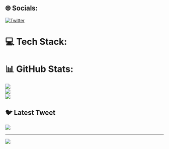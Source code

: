 
## 🌐 Socials:
[![Twitter](https://img.shields.io/badge/Twitter-%231DA1F2.svg?logo=Twitter&logoColor=white)](https://twitter.com/@guri_developer) 

# 💻 Tech Stack:
<link rel="stylesheet" href="https://cdn.jsdelivr.net/gh/devicons/devicon@v2.15.1/devicon.min.css">

# 📊 GitHub Stats:
![](https://github-readme-stats.vercel.app/api?username=gurwindersinghhh&theme=dark&hide_border=true&include_all_commits=true&count_private=false)<br/>
![](https://github-readme-streak-stats.herokuapp.com/?user=gurwindersinghhh&theme=dark&hide_border=true)<br/>
![](https://github-readme-stats.vercel.app/api/top-langs/?username=gurwindersinghhh&theme=dark&hide_border=true&include_all_commits=true&count_private=false&layout=compact)

## 🐦 Latest Tweet
[![](https://gtce.itsvg.in/api?username=@guri_developer)](https://github.com/VishwaGauravIn/github-twitter-card-embed)

---
[![](https://visitcount.itsvg.in/api?id=gurwindersinghhh&icon=0&color=0)](https://visitcount.itsvg.in)

<!-- Proudly created with GPRM ( https://gprm.itsvg.in ) -->
